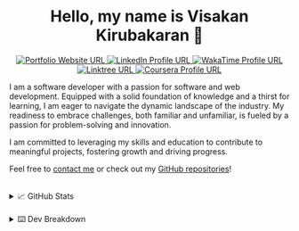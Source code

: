 <h1 align="center">Hello, my name is Visakan Kirubakaran 👋 </h1> 

<p align="center">
  <a href="https://vikiru.vercel.app/">
    <img src="https://img.shields.io/badge/Portfolio-255E63?style=for-the-badge&logo=About.me&logoColor=white" alt="Portfolio Website URL">
  </a>
  <a href="https://www.linkedin.com/in/viskirubakaran/">
    <img src="https://img.shields.io/badge/LinkedIn-0077B5?style=for-the-badge&logo=linkedin&logoColor=white" alt="LinkedIn Profile URL" />
  </a>
  <a href="https://wakatime.com/@vikiru">
    <img src="https://img.shields.io/badge/WakaTime-000000?style=for-the-badge&logo=WakaTime&logoColor=white" alt="WakaTime Profile URL"/>
  </a>
  <a href="https://linktree.com/viskirubakaran">
    <img src="https://img.shields.io/badge/linktree-39E09B?style=for-the-badge&logo=linktree&logoColor=white" alt="Linktree URL"/>
  </a>
  <a href="https://www.coursera.org/user/6b418d7a562f91c50c9185d76bd9b908">
    <img src="https://img.shields.io/badge/Coursera-0056D2?style=for-the-badge&logo=Coursera&logoColor=white" alt="Coursera Profile URL" />
  </a>
</p>

I am a software developer with a passion for software and web development. Equipped with a solid foundation of knowledge and a thirst for learning, I am eager to navigate the dynamic landscape of the industry. My readiness to embrace challenges, both familiar and unfamiliar, is fueled by a passion for problem-solving and innovation.

I am committed to leveraging my skills and education to contribute to meaningful projects, fostering growth and driving progress.

Feel free to [contact me](https://vikiru.vercel.app/contact) or check out my [GitHub repositories](https://github.com/vikiru?tab=repositories&q=&type=&language=&sort=stargazers)!

<br/>

<details>
  <summary>📈 GitHub Stats</summary>
  
  <p align="center">
        <a href="https://github.com/DenverCoder1/github-readme-streak-stats"><img src="https://streak-stats.demolab.com?user=vikiru&theme=monokai-metallian&hide_border=true&card_width=500&dates=61DBFA&currStreakNum=61DBFA&ring=61DBFA&currStreakLabel=61DBFA&sideNums=61DBFA&sideLabels=61DBFA&fire=61DBFA" alt="Visakan Kirubakaran's Programming Streak"/></a>
  </p>
  
  <p align="center">
<a href="https://github.com/anuraghazra/github-readme-stats"><img src="https://github-readme-stats.vercel.app/api/?username=vikiru&show_icons=true&count_private=true&theme=react&hide_border=true&bg_color=1F222E" width="400px" alt="Visakan Kirubakaran's Github Stats" /></a>
<a href="https://github.com/anuraghazra/github-readme-stats"><img src="https://github-readme-stats.vercel.app/api/top-langs/?username=vikiru&langs_count=8&layout=compact&theme=react&hide_border=true&bg_color=1F222E" height="167px"  alt="Visakan Kirubakaran's Most Used Languages"/></a>
</p>

</details>

<br/>

<details>
  <summary>⌨️ Dev Breakdown</summary>
<!--START_SECTION:waka-->

```python
From: 12 May 2025 - To: 19 May 2025

Total Time: 7 hrs

Lua             2 hrs 18 mins   ████████▒░░░░░░░░░░░░░░░░   32.98 %
TypeScript      1 hr 58 mins    ███████░░░░░░░░░░░░░░░░░░   28.26 %
Prisma          42 mins         ██▓░░░░░░░░░░░░░░░░░░░░░░   10.17 %
INI             38 mins         ██▒░░░░░░░░░░░░░░░░░░░░░░   09.08 %
JSON            22 mins         █▒░░░░░░░░░░░░░░░░░░░░░░░   05.46 %
TSConfig        20 mins         █▒░░░░░░░░░░░░░░░░░░░░░░░   04.96 %
Bash            15 mins         █░░░░░░░░░░░░░░░░░░░░░░░░   03.63 %
gitignore       7 mins          ▒░░░░░░░░░░░░░░░░░░░░░░░░   01.90 %
JavaScript      6 mins          ▒░░░░░░░░░░░░░░░░░░░░░░░░   01.57 %
Other           4 mins          ▒░░░░░░░░░░░░░░░░░░░░░░░░   01.01 %
```

<!--END_SECTION:waka-->
</details>
